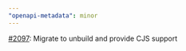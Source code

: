 ```yaml
---
"openapi-metadata": minor
---
```


[#2097](https://github.com/openapi-ts/openapi-typescript/pull/2097): Migrate to unbuild and provide CJS support
